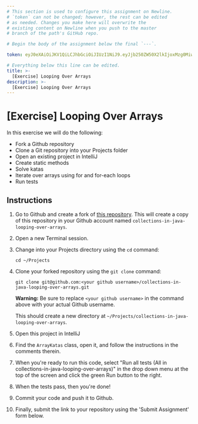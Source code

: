 ```yaml
---
# This section is used to configure this assignment on Newline.
# `token` can not be changed; however, the rest can be edited
# as needed. Changes you make here will overwrite the
# existing content on Newline when you push to the master
# branch of the path's GitHub repo.

# Begin the body of the assignment below the final `---`.

token: eyJ0eXAiOiJKV1QiLCJhbGciOiJIUzI1NiJ9.eyJjb250ZW50X2lkIjoxMzg0MiwiY29udGVudF90eXBlIjoiQXNzaWdubWVudCJ9.oUyMJ6i_97QuU5mjOTh4B8h3APY1jHFz9Nno5o7ZOQI

# Everything below this line can be edited.
title: >-
  [Exercise] Looping Over Arrays
description: >-
  [Exercise] Looping Over Arrays
---
```

# [Exercise] Looping Over Arrays

In this exercise we will do the following:

* Fork a Github repository
* Clone a Git repository into your Projects folder
* Open an existing project in IntelliJ
* Create static methods
* Solve katas
* Iterate over arrays using for and for-each loops
* Run tests

## Instructions

1. Go to Github and create a fork of [this repository](https://github.com/tiy-raleigh-java/collections-in-java-looping-over-arrays). This will create a copy of this repository in your Github account named `collections-in-java-looping-over-arrays`.

2. Open a new Terminal session.

3. Change into your Projects directory using the `cd` command:

	`cd ~/Projects`

4. Clone your forked repository using the `git clone` command:

	`git clone git@github.com:<your github username>/collections-in-java-looping-over-arrays.git`

	**Warning:** Be sure to replace `<your github username>` in the command above with your actual Github username.

	This should create a new directory at `~/Projects/collections-in-java-looping-over-arrays`.

5. Open this project in IntelliJ

6. Find the `ArrayKatas` class, open it, and follow the instructions in the comments therein.

7. When you're ready to run this code, select "Run all tests (All in collections-in-java-looping-over-arrays)" in the drop down menu at the top of the screen and click the green Run button to the right.

8. When the tests pass, then you're done!

9. Commit your code and push it to Github.

10. Finally, submit the link to your repository using the 'Submit Assignment' form below.
